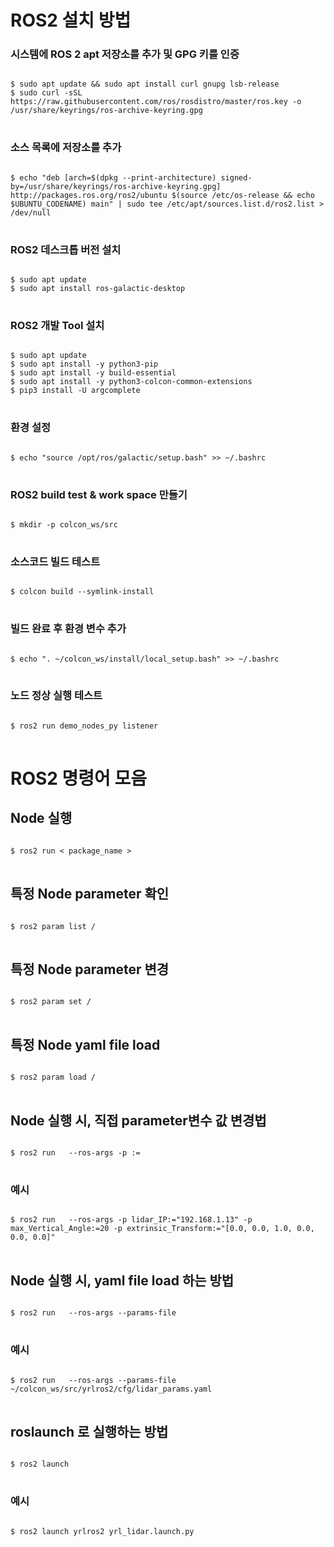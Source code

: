 ROS2 설치 방법
=============

### 시스템에 ROS 2 apt 저장소를 추가 및 GPG 키를 인증
<pre>
<code>
$ sudo apt update && sudo apt install curl gnupg lsb-release
$ sudo curl -sSL https://raw.githubusercontent.com/ros/rosdistro/master/ros.key -o /usr/share/keyrings/ros-archive-keyring.gpg
</code>
</pre>
### 소스 목록에 저장소를 추가
<pre>
<code>
$ echo "deb [arch=$(dpkg --print-architecture) signed-by=/usr/share/keyrings/ros-archive-keyring.gpg] http://packages.ros.org/ros2/ubuntu $(source /etc/os-release && echo $UBUNTU_CODENAME) main" | sudo tee /etc/apt/sources.list.d/ros2.list > /dev/null
</code>
</pre>
### ROS2 데스크톱 버전 설치
<pre>
<code>
$ sudo apt update
$ sudo apt install ros-galactic-desktop
</code>
</pre>
### ROS2 개발 Tool 설치
<pre>
<code>
$ sudo apt update
$ sudo apt install -y python3-pip
$ sudo apt install -y build-essential
$ sudo apt install -y python3-colcon-common-extensions
$ pip3 install -U argcomplete
</code>
</pre>
### 환경 설정
<pre>
<code>
$ echo "source /opt/ros/galactic/setup.bash" >> ~/.bashrc
</code>
</pre>
### ROS2 build test & work space 만들기
<pre>
<code>
$ mkdir -p colcon_ws/src
</code>
</pre>
### 소스코드 빌드 테스트
<pre>
<code>
$ colcon build --symlink-install
</code>
</pre>
### 빌드 완료 후 환경 변수 추가
<pre>
<code>
$ echo ". ~/colcon_ws/install/local_setup.bash" >> ~/.bashrc
</code>
</pre>
### 노드 정상 실행 테스트
<pre>
<code>
$ ros2 run demo_nodes_py listener
</code>
</pre>
# ROS2 명령어 모음
## Node 실행
<pre>
<code>
$ ros2 run < package_name > <node_name>
</code>
</pre>
## 특정 Node parameter 확인
<pre>
<code>
$ ros2 param list /<node_name>
</code>
</pre>
## 특정 Node parameter 변경
<pre>
<code>
$ ros2 param set /<node_name> <parameter_name> <parameter_value>
</code>
</pre>
## 특정 Node yaml file load
<pre>
<code>
$ ros2 param load /<node_name> <path_to_yaml_file>
</code>
</pre>
## Node 실행 시, 직접 parameter변수 값 변경법
<pre>
<code>
$ ros2 run <package_name> <node_name> --ros-args -p <parameter_name>:=<parameter_value>
</code>
</pre>
### 예시
<pre>
<code>
$ ros2 run <package_name> <node_name> --ros-args -p lidar_IP:="192.168.1.13" -p max_Vertical_Angle:=20 -p extrinsic_Transform:="[0.0, 0.0, 1.0, 0.0, 0.0, 0.0]"
</code>
</pre>
## Node 실행 시, yaml file load 하는 방법
<pre>
<code>
$ ros2 run <package_name> <node_name> --ros-args --params-file <path_to_yaml_file>
</code>
</pre>
### 예시
<pre>
<code>
$ ros2 run <package_name> <node_name> --ros-args --params-file ~/colcon_ws/src/yrlros2/cfg/lidar_params.yaml
</code>
</pre>

## roslaunch 로 실행하는 방법
<pre>
<code>
$ ros2 launch <package_name> <launch_file_name>
</code>
</pre>
### 예시
<pre>
<code>
$ ros2 launch yrlros2 yrl_lidar.launch.py
</code>
</pre>
